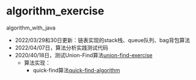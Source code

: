 # algorithm_exercise
algorithm_with_java
- 2022/03/29和30日更新：链表实现的stack栈、queue队列、bag背包算法
- 2022/04/07日，算法分析实践测试代码
- 2020/40/18日，测试Union-Find算法[union-find-exercise](./src/com/young/union_find_exercise)
    - 算法实现：
        - quick-find算法[quick-find-algorithm](./src/com/young/union_find_exercise/)
